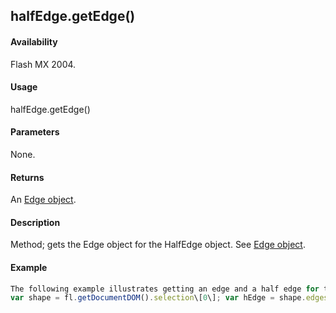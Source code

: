 ## halfEdge.getEdge()

#### Availability

Flash MX 2004.

#### Usage

halfEdge.getEdge()

#### Parameters

None.

#### Returns

An [Edge object](#!AdobeDocs/developers-animatesdk-docs/master/Edge_object/edge_summary.md).

#### Description

Method; gets the Edge object for the HalfEdge object. See [Edge object](#!AdobeDocs/developers-animatesdk-docs/master/Edge_object/edge_summary.md).

#### Example

```javascript
The following example illustrates getting an edge and a half edge for the specified shape:
var shape = fl.getDocumentDOM().selection\[0\]; var hEdge = shape.edges\[0\].getHalfEdge(0); var edge = hEdge.getEdge();

```